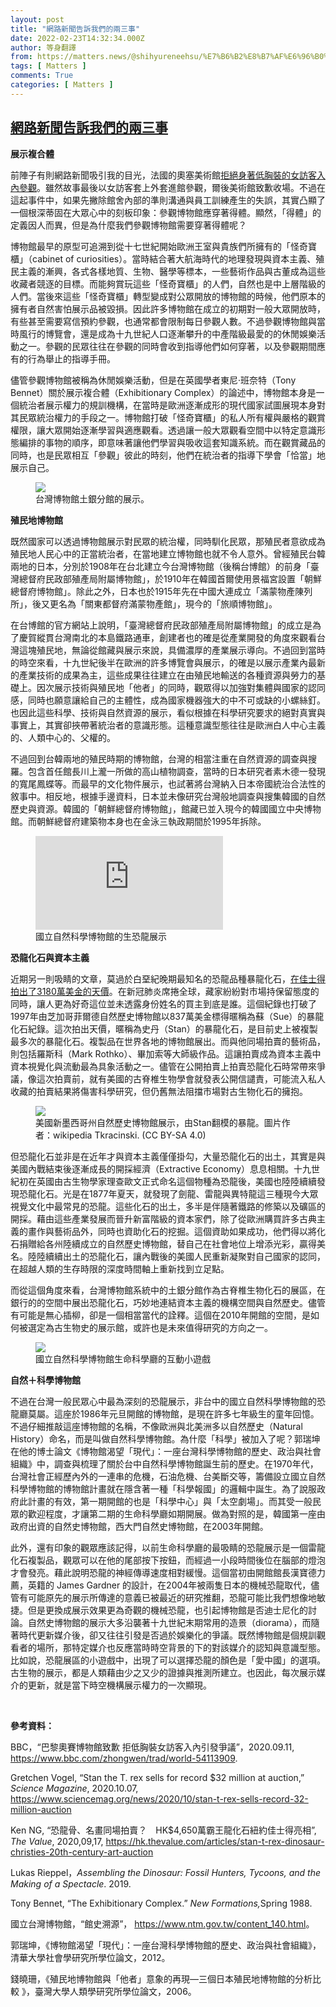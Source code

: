 ```yaml
---
layout: post
title: "網路新聞告訴我們的兩三事"
date: 2022-02-23T14:32:34.000Z
author: 等身翻譯
from: https://matters.news/@shihyureneehsu/%E7%B6%B2%E8%B7%AF%E6%96%B0%E8%81%9E%E5%91%8A%E8%A8%B4%E6%88%91%E5%80%91%E7%9A%84%E5%85%A9%E4%B8%89%E4%BA%8B-bafyreib37zzfwwkrkni2ega2brlexfix3dk4lrtflkgcqirppm5r7kfiy4
tags: [ Matters ]
comments: True
categories: [ Matters ]
---
```

<!--1645626754000-->
[網路新聞告訴我們的兩三事](https://matters.news/@shihyureneehsu/%E7%B6%B2%E8%B7%AF%E6%96%B0%E8%81%9E%E5%91%8A%E8%A8%B4%E6%88%91%E5%80%91%E7%9A%84%E5%85%A9%E4%B8%89%E4%BA%8B-bafyreib37zzfwwkrkni2ega2brlexfix3dk4lrtflkgcqirppm5r7kfiy4)
------

<div>
<p><strong>展示複合體</strong></p><p>前陣子有則網路新聞吸引我的目光，法國的奧塞美術館<a href="https://www.bbc.com/zhongwen/trad/world-54113909" rel="noopener noreferrer" target="_blank">拒絕身著低胸裝的女訪客入內參觀</a>。雖然故事最後以女訪客套上外套進館參觀，爾後美術館致歉收場。不過在這起事件中，如果先撇除館舍內部的準則溝通與員工訓練產生的失誤，其實凸顯了一個根深蒂固在大眾心中的刻板印象：參觀博物館應穿著得體。顯然，「得體」的定義因人而異，但是為什麼我們參觀博物館需要穿著得體呢？</p><p>博物館最早的原型可追溯到從十七世紀開始歐洲王室與貴族們所擁有的「怪奇寶櫃」（cabinet of curiosities）。當時結合著大航海時代的地理發現與資本主義、殖民主義的漸興，各式各樣地質、生物、醫學等標本，一些藝術作品與古董成為這些收藏者競逐的目標。而能夠賞玩這些「怪奇寶櫃」的人們，自然也是中上層階級的人們。當後來這些「怪奇寶櫃」轉型變成對公眾開放的博物館的時候，他們原本的擁有者自然害怕展示品被毀損。因此許多博物館在成立的初期對一般大眾開放時，有些甚至需要寫信預約參觀，也通常都會限制每日參觀人數。不過參觀博物館與當時風行的博覽會，還是成為十九世紀人口逐漸攀升的中產階級最愛的的休閒娛樂活動之一。參觀的民眾往往在參觀的同時會收到指導他們如何穿著，以及參觀期間應有的行為舉止的指導手冊。</p><p>儘管參觀博物館被稱為休閒娛樂活動，但是在英國學者東尼‧班奈特（Tony Bennet）關於展示複合體（Exhibitionary Complex）的論述中，博物館本身是一個統治者展示權力的規訓機構，在當時是歐洲逐漸成形的現代國家試圖展現本身對其民眾統治權力的手段之一。博物館打破「怪奇寶櫃」的私人所有權與嚴格的觀賞權限，讓大眾開始逐漸學習與適應觀看。透過讓一般大眾觀看空間中以特定意識形態編排的事物的順序，即意味著讓他們學習與吸收這套知識系統。而在觀賞藏品的同時，也是民眾相互「參觀」彼此的時刻，他們在統治者的指導下學會「恰當」地展示自己。</p><figure class="image"><img src="https://assets.matters.news/embed/b2da6843-8ee2-4d90-aeac-619dd49580e0.jpeg" data-asset-id="b2da6843-8ee2-4d90-aeac-619dd49580e0" referrerpolicy="no-referrer"><figcaption><span>台灣博物館土銀分館的展示。</span></figcaption></figure><p><strong>殖民地博物館 </strong></p><p>既然國家可以透過博物館展示對民眾的統治權，同時馴化民眾，那殖民者意欲成為殖民地人民心中的正當統治者，在當地建立博物館也就不令人意外。曾經殖民台韓兩地的日本，分別於1908年在台北建立今台灣博物館（後稱台博館）的前身「臺灣總督府民政部殖產局附屬博物館」，於1910年在韓國首爾使用景福宮設置「朝鮮總督府博物館」。除此之外，日本也於1915年先在中國大連成立「滿蒙物產陳列所」，後又更名為「關東都督府滿蒙物產館」，現今的「旅順博物館」。</p><p>在台博館的官方網站上說明，「臺灣總督府民政部殖產局附屬博物館」的成立是為了慶賀縱貫台灣南北的本島鐵路通車，創建者也的確是從產業開發的角度來觀看台灣這塊殖民地，無論從館藏與展示來說，具備濃厚的產業展示導向。不過回到當時的時空來看，十九世紀後半在歐洲的許多博覽會與展示，的確是以展示產業內最新的產業技術的成果為主，這些成果往往建立在由殖民地輸送的各種資源與勞力的基礎上。因次展示技術與殖民地「他者」的同時，觀眾得以加強對集體與國家的認同感，同時也願意讓給自己的主體性，成為國家機器強大的中不可或缺的小螺絲釘。也因此這些科學、技術與自然資源的展示，看似根據在科學研究要求的絕對真實與事實上，其實卻挾帶著統治者的意識形態。這種意識型態往往是歐洲白人中心主義的、人類中心的、父權的。</p><p>不過回到台韓兩地的殖民時期的博物館，台灣的相當注重在自然資源的調查與搜羅。包含首任館長川上瀧一所做的高山植物調查，當時的日本研究者素木德一發現的寬尾鳳蝶等。而最早的文化物件展示，也試著將台灣納入日本帝國統治合法性的敘事中。相反地，根據手邊資料，日本並未像研究台灣般地調查與搜集韓國的自然歷史與資源。韓國的「朝鮮總督府博物館」，館藏已並入現今的韓國國立中央博物館。而朝鮮總督府建築物本身也在金泳三執政期間於1995年拆除。</p><figure class="embed-video"><div class="iframe-container"><iframe src="https://www.youtube.com/embed/6FOjVfSlAMI?rel=0" frameborder="0" allowfullscreen="true" sandbox="allow-scripts allow-same-origin allow-popups"></iframe></div><figcaption><span>國立自然科學博物館的生恐龍展示</span></figcaption></figure><p><strong>恐龍化石與資本主義</strong></p><p>近期另一則吸睛的文章，莫過於白堊紀晚期最知名的恐龍品種暴龍化石，<a href="https://www.science.org/content/article/stan-t-rex-sells-record-32-million-auction" rel="noopener noreferrer" target="_blank">在佳士得拍出了3180萬美金的天價</a>。在新冠肺炎席捲全球，藏家紛紛對市場持保留態度的同時，讓人更為好奇這位並未透露身份姓名的買主到底是誰。這個紀錄也打破了1997年由芝加哥菲爾德自然歷史博物館以837萬美金標得暱稱為蘇（Sue）的暴龍化石紀錄。這次拍出天價，暱稱為史丹（Stan）的暴龍化石，是目前史上被複製最多次的暴龍化石。複製品在世界各地的博物館展出。而與他同場拍賣的藝術品，則包括羅斯科（Mark Rothko）、畢加索等大師級作品。這讓拍賣成為資本主義中資本視覺化與流動最為具象活動之一。儘管在公開拍賣上拍賣恐龍化石時常帶來爭議，像這次拍賣前，就有美國的古脊椎生物學會就發表公開信譴責，可能流入私人收藏的拍賣結果將傷害科學研究，但仍舊無法阻擋市場對古生物化石的擁抱。</p><figure class="image"><img src="https://assets.matters.news/embed/72f5d4ee-ab6c-4bec-9c2d-8b858f463b14.jpeg" data-asset-id="72f5d4ee-ab6c-4bec-9c2d-8b858f463b14" referrerpolicy="no-referrer"><figcaption><span>美國新墨西哥州自然歷史博物館展示，由Stan翻模的暴龍。圖片作者：wikipedia Tkracinski. (CC BY-SA 4.0)</span></figcaption></figure><p>但恐龍化石並非是在近年才與資本主義僅僅掛勾，大量恐龍化石的出土，其實是與美國內戰結束後逐漸成長的開採經濟（Extractive Economy）息息相關。十九世紀初在英國由古生物學家理查歐文正式命名這個物種為恐龍後，美國也陸陸續續發現恐龍化石。光是在1877年夏天，就發現了劍龍、雷龍與異特龍這三種現今大眾視覺文化中最常見的恐龍。這些化石的出土，多半是伴隨著鐵路的修築以及礦區的開採。藉由這些產業發展而晉升新富階級的資本家們，除了從歐洲購買許多古典主義的畫作與藝術品外，同時也資助化石的挖掘。這個資助如果成功，他們得以將化石捐贈給各州陸續成立的自然歷史博物館，替自己在社會地位上增添光彩，贏得美名。陸陸續續出土的恐龍化石，讓內戰後的美國人民重新凝聚對自己國家的認同，在超越人類的生存時限的深度時間軸上重新找到立足點。</p><p>而從這個角度來看，台灣博物館系統中的土銀分館作為古脊椎生物化石的展區，在銀行的的空間中展出恐龍化石，巧妙地連結資本主義的機構空間與自然歷史。儘管有可能是無心插柳，卻是一個相當當代的詮釋。這個在2010年開館的空間，是如何被選定為古生物史的展示館，或許也是未來值得研究的方向之一。</p><figure class="image"><img src="https://assets.matters.news/embed/f468cfd5-96f4-4333-a332-580c95e4eaf5.jpeg" data-asset-id="f468cfd5-96f4-4333-a332-580c95e4eaf5" referrerpolicy="no-referrer"><figcaption><span>國立自然科學博物館生命科學廳的互動小遊戲</span></figcaption></figure><p><strong>自然＋科學博物館</strong></p><p>不過在台灣一般民眾心中最為深刻的恐龍展示，非台中的國立自然科學博物館的恐龍廳莫屬。這座於1986年元旦開館的博物館，是現在許多七年級生的童年回憶。不過仔細推敲這座博物館的名稱，不像歐洲與北美洲多以自然歷史（Natural History）命名，而是叫做自然科學博物館。為什麼「科學」被加入了呢？郭瑞坤在他的博士論文《博物館渴望「現代」：一座台灣科學博物館的歷史、政治與社會組織》中，調查與梳理了關於台中自然科學博物館誕生前的歷史。在1970年代，台灣社會正經歷內外的一連串的危機，石油危機、台美斷交等，籌備設立國立自然科學博物館的博物館計畫就在隱含著一種「科學報國」的邏輯中誕生。為了說服政府此計畫的有效，第一期開館的也是「科學中心」與「太空劇場」。而其受一般民眾的歡迎程度，才讓第二期的生命科學廳如期開展。做為對照的是，韓國第一座由政府出資的自然史博物館，西大門自然史博物館，在2003年開館。</p><p>此外，還有印象的觀眾應該記得，以前生命科學廳的最吸睛的恐龍展示是一個雷龍化石複製品，觀眾可以在他的尾部按下按鈕，而經過一小段時間後位在腦部的燈泡才會發亮。藉此說明恐龍的神經傳導速度相對緩慢。這個當初由開館館長漢寶德力薦，英籍的 James Gardner 的設計，在2004年被兩隻日本的機械恐龍取代，儘管有可能原先的展示所傳達的意義已被最近的研究推翻，恐龍可能比我們想像地敏捷。但是更換成展示效果更為奇觀的機械恐龍，也引起博物館是否迪士尼化的討論。自然史博物館的展示大多沿襲著十九世紀末期常用的造景（diorama），而隨著時代更新媒介後，卻又往往引發是否過於娛樂化的爭議。既然博物館是個規訓觀看者的場所，那特定媒介也反應當時時空背景的下的對該媒介的認知與意識型態。比如說，恐龍展區的小遊戲中，出現了可以選擇恐龍的顏色是「愛中國」的選項。古生物的展示，都是人類藉由少之又少的證據與推測所建立。也因此，每次展示媒介的更新，就是當下時空機構展示權力的一次顯現。</p><p><br></p><p><strong>參考資料：</strong></p><p>BBC，“巴黎奧賽博物館致歉 拒低胸裝女訪客入內引發爭議”，2020.09.11, <a href="https://www.bbc.com/zhongwen/trad/world-54113909" rel="noopener noreferrer" target="_blank">https://www.bbc.com/zhongwen/trad/world-54113909</a>.</p><p>Gretchen Vogel, “Stan the T. rex sells for record $32 million at auction,” <em>Science Magazine</em>, 2020.10.07, <a href="https://www.sciencemag.org/news/2020/10/stan-t-rex-sells-record-32-million-auction" rel="noopener noreferrer" target="_blank">https://www.sciencemag.org/news/2020/10/stan-t-rex-sells-record-32-million-auction</a> </p><p>Ken NG, “恐龍骨、名畫同場拍賣？　HK$4,650萬霸王龍化石紐約佳士得亮相”, <em>The Value</em>, 2020,09,17, <a href="https://hk.thevalue.com/articles/stan-t-rex-dinosaur-christies-20th-century-art-auction" rel="noopener noreferrer" target="_blank">https://hk.thevalue.com/articles/stan-t-rex-dinosaur-christies-20th-century-art-auction</a></p><p>Lukas Rieppel，<em>Assembling the Dinosaur: Fossil Hunters, Tycoons, and the Making of a Spectacle</em>. 2019.</p><p>Tony Bennet, “The Exhibitionary Complex.” <em>New Formations,</em>Spring 1988.</p><p>國立台灣博物館，“館史溯源”， <a href="https://www.ntm.gov.tw/content_140.html" rel="noopener noreferrer" target="_blank">https://www.ntm.gov.tw/content_140.html</a>。</p><p>郭瑞坤，《博物館渴望「現代」：一座台灣科學博物館的歷史、政治與社會組織》，清華大學社會學研究所學位論文，2012。</p><p>錢曉珊，《殖民地博物館與「他者」意象的再現—三個日本殖民地博物館的分析比較 》，臺灣大學人類學研究所學位論文，2006。</p>
</div>
